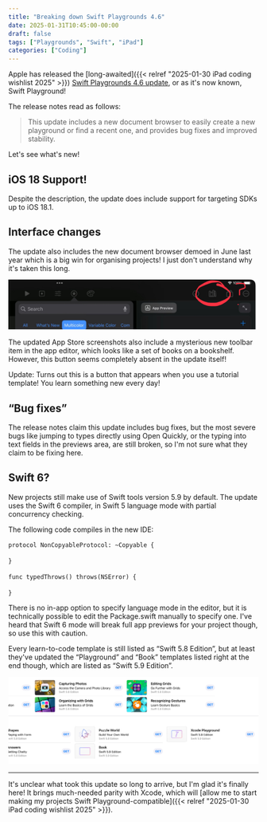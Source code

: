```yaml
---
title: "Breaking down Swift Playgrounds 4.6"
date: 2025-01-31T10:45:00-00:00
draft: false
tags: ["Playgrounds", "Swift", "iPad"]
categories: ["Coding"]
---
```


Apple has released the [long-awaited]({{< relref "2025-01-30 iPad coding wishlist 2025" >}}) [Swift Playgrounds 4.6 update](https://apps.apple.com/app/id908519492), or as it's now known, Swift Playground!

The release notes read as follows:

> This update includes a new document browser to easily create a new playground or find a recent one, and provides bug fixes and improved stability.

Let's see what's new!

## iOS 18 Support!

Despite the description, the update does include support for targeting SDKs up to iOS 18.1.

## Interface changes

The update also includes the new document browser demoed in June last year which is a big win for organising projects! I just don't understand why it's taken this long.

![Mysterious library toolbar item](Library.jpeg)

The updated App Store screenshots also include a mysterious new toolbar item in the app editor, which looks like a set of books on a bookshelf. However, this button seems completely absent in the update itself!

Update: Turns out this is a button that appears when you use a tutorial template! You learn something new every day!

## “Bug fixes”

The release notes claim this update includes bug fixes, but the most severe bugs like jumping to types directly using Open Quickly, or the typing into text fields in the previews area, are still broken, so I'm not sure what they claim to be fixing here.

## Swift 6?

New projects still make use of Swift tools version 5.9 by default. The update uses the Swift 6 compiler, in Swift 5 language mode with partial concurrency checking.

The following code compiles in the new IDE:

```
protocol NonCopyableProtocol: ~Copyable {
    
}

func typedThrows() throws(NSError) {
    
}
```

There is no in-app option to specify language mode in the editor, but it is technically possible to edit the Package.swift manually to specify one. I've heard that Swift 6 mode will break full app previews for your project though, so use this with caution.

Every learn-to-code template is still listed as “Swift 5.8 Edition”, but at least they've updated the “Playground” and “Book” templates listed right at the end though, which are listed as “Swift 5.9 Edition”.

![Playground and Book exclusively use Swift 5.9](Updates.jpg)

---

It's unclear what took this update so long to arrive, but I'm glad it's finally here! It brings much-needed parity with Xcode, which will [allow me to start making my projects Swift Playground-compatible]({{< relref "2025-01-30 iPad coding wishlist 2025" >}}).